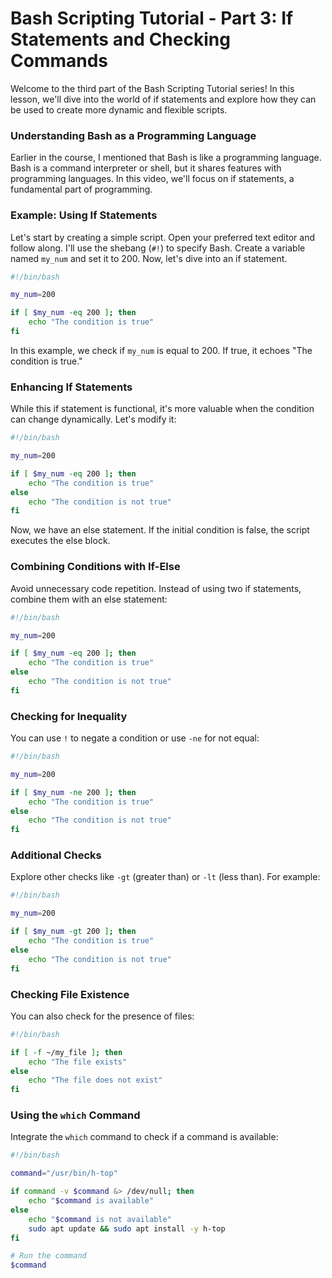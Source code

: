 # Bash Scripting Tutorial - Part 3: If Statements and Checking Commands

Welcome to the third part of the Bash Scripting Tutorial series! In this lesson, we'll dive into the world of if statements and explore how they can be used to create more dynamic and flexible scripts.


### Understanding Bash as a Programming Language
Earlier in the course, I mentioned that Bash is like a programming language. Bash is a command interpreter or shell, but it shares features with programming languages. In this video, we'll focus on if statements, a fundamental part of programming.

### Example: Using If Statements
Let's start by creating a simple script. Open your preferred text editor and follow along. I'll use the shebang (`#!`) to specify Bash. Create a variable named `my_num` and set it to 200. Now, let's dive into an if statement.

```bash
#!/bin/bash

my_num=200

if [ $my_num -eq 200 ]; then
    echo "The condition is true"
fi
```

In this example, we check if `my_num` is equal to 200. If true, it echoes "The condition is true."

### Enhancing If Statements
While this if statement is functional, it's more valuable when the condition can change dynamically. Let's modify it:

```bash
#!/bin/bash

my_num=200

if [ $my_num -eq 200 ]; then
    echo "The condition is true"
else
    echo "The condition is not true"
fi
```

Now, we have an else statement. If the initial condition is false, the script executes the else block.

### Combining Conditions with If-Else
Avoid unnecessary code repetition. Instead of using two if statements, combine them with an else statement:

```bash
#!/bin/bash

my_num=200

if [ $my_num -eq 200 ]; then
    echo "The condition is true"
else
    echo "The condition is not true"
fi
```

### Checking for Inequality
You can use `!` to negate a condition or use `-ne` for not equal:

```bash
#!/bin/bash

my_num=200

if [ $my_num -ne 200 ]; then
    echo "The condition is true"
else
    echo "The condition is not true"
fi
```

### Additional Checks
Explore other checks like `-gt` (greater than) or `-lt` (less than). For example:

```bash
#!/bin/bash

my_num=200

if [ $my_num -gt 200 ]; then
    echo "The condition is true"
else
    echo "The condition is not true"
fi
```

### Checking File Existence
You can also check for the presence of files:

```bash
#!/bin/bash

if [ -f ~/my_file ]; then
    echo "The file exists"
else
    echo "The file does not exist"
fi
```

### Using the `which` Command
Integrate the `which` command to check if a command is available:

```bash
#!/bin/bash

command="/usr/bin/h-top"

if command -v $command &> /dev/null; then
    echo "$command is available"
else
    echo "$command is not available"
    sudo apt update && sudo apt install -y h-top
fi

# Run the command
$command
```
